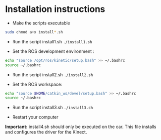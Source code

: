 # Installation instructions
* Make the scripts executable
```bash 
sudo chmod a+x install*.sh 
```
*	Run the script install1.sh  `./install1.sh`

* Set the ROS development environment :
```bash 
echo "source /opt/ros/kinetic/setup.bash" >> ~/.bashrc
source ~/.bashrc
```
*	Run the script install2.sh `./install2.sh`

* Set the ROS workspace:
```bash 
echo "source $HOME/catkin_ws/devel/setup.bash" >> ~/.bashrc
source ~/.bashrc
```
*	Run the script install3.sh `./install3.sh`

*	Restart your computer

**Important:** install4.sh should only be executed on the car. This file installs and configures the driver for the Kinect.
